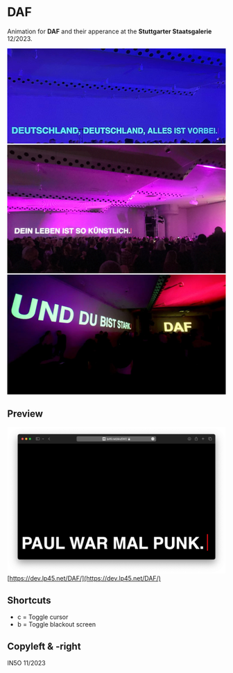 # DAF

Animation for **DAF** and their apperance at the **Stuttgarter Staatsgalerie** 12/2023.

![Staatsgalerie Stuttgart Documentation 001](images/documentation_001.jpeg)
![Staatsgalerie Stuttgart Documentation 003](images/documentation_003.jpeg)
![Staatsgalerie Stuttgart Documentation 002](images/documentation_002.jpeg)

## Preview

![Screenshot rendering](images/render_screenshot_001.png)
[https://dev.lp45.net/DAF/](https://dev.lp45.net/DAF/)

## Shortcuts

- c = Toggle cursor
- b = Toggle blackout screen


## Copyleft & -right

IN5O 11/2023
